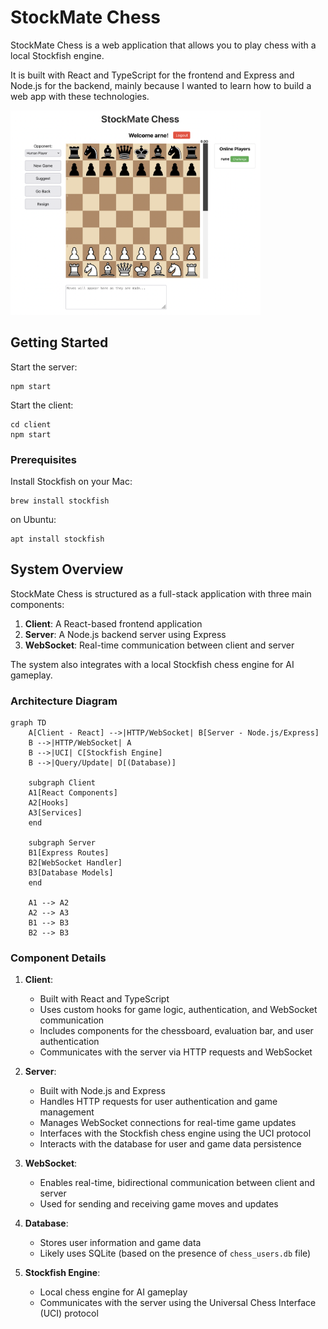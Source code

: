 # StockMate Chess

StockMate Chess is a web application that allows you to play chess with a local Stockfish engine.

It is built with React and TypeScript for the frontend and Express and Node.js for the backend, mainly because I wanted to learn how to build a web app with these technologies.

<img src="stockmate-chess.png" alt="StockMate Chess" width="400" />

## Getting Started

Start the server:

    npm start

Start the client:

    cd client
    npm start

### Prerequisites

Install Stockfish on your Mac:

    brew install stockfish

on Ubuntu:

    apt install stockfish

## System Overview

StockMate Chess is structured as a full-stack application with three main components:

1. **Client**: A React-based frontend application
2. **Server**: A Node.js backend server using Express
3. **WebSocket**: Real-time communication between client and server

The system also integrates with a local Stockfish chess engine for AI gameplay.

### Architecture Diagram

```mermaid
graph TD
    A[Client - React] -->|HTTP/WebSocket| B[Server - Node.js/Express]
    B -->|HTTP/WebSocket| A
    B -->|UCI| C[Stockfish Engine]
    B -->|Query/Update| D[(Database)]
    
    subgraph Client
    A1[React Components]
    A2[Hooks]
    A3[Services]
    end
    
    subgraph Server
    B1[Express Routes]
    B2[WebSocket Handler]
    B3[Database Models]
    end

    A1 --> A2
    A2 --> A3
    B1 --> B3
    B2 --> B3
```

### Component Details

1. **Client**:
   - Built with React and TypeScript
   - Uses custom hooks for game logic, authentication, and WebSocket communication
   - Includes components for the chessboard, evaluation bar, and user authentication
   - Communicates with the server via HTTP requests and WebSocket

2. **Server**:
   - Built with Node.js and Express
   - Handles HTTP requests for user authentication and game management
   - Manages WebSocket connections for real-time game updates
   - Interfaces with the Stockfish chess engine using the UCI protocol
   - Interacts with the database for user and game data persistence

3. **WebSocket**:
   - Enables real-time, bidirectional communication between client and server
   - Used for sending and receiving game moves and updates

4. **Database**:
   - Stores user information and game data
   - Likely uses SQLite (based on the presence of `chess_users.db` file)

5. **Stockfish Engine**:
   - Local chess engine for AI gameplay
   - Communicates with the server using the Universal Chess Interface (UCI) protocol


